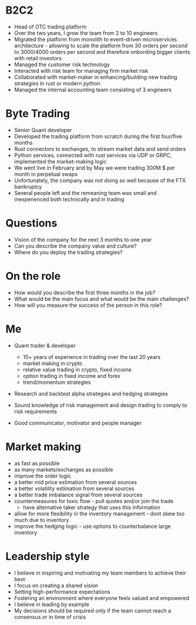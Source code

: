 # B2C2

* Head of OTC trading platform
* Over the two years, I grow the team from 2 to 10 engineers
* Migrated the platform from monolith to event-driven microservices architecture - allowing to scale the platform from 30 orders per second to 3000/4000 orders per second and therefore onbording bigger clients with retail investors
* Managed the customer risk technology
* Interacted with risk team for managing firm market risk
* Collaborated with market-maker in enhancing/building new trading strategies in rust or modern python
* Managed the internal accounting team consisting of 3 engineers

# Byte Trading

* Senior Quant developer
* Developed the trading platform from scratch during the first four/five months
* Rust connectors to exchanges, to stream market data and send orders
* Python services, connected with rust services via UDP or GRPC, implemented the market-making logic
* We went live in February and by May we were trading 300M $ per month in perpetual swaps
* Unfortunately, the company was not doing so well because of the FTX bankruptcy
* Several people left and the remeaning team was small and inexperienced both technically and in trading


# Questions

* Vision of the company for the next 3 months to one year
* Can you describe the company value and culture?
* Where do you deploy the trading strategies?

# On the role

* How would you describe the first three months in the job?
* What would be the main focus and what would be the main challenges?
* How will you measure the success of the person in this role?

# Me

* Quant trader & developer
  * 10+ years of experience in trading over the last 20 years
  * market making in crypto
  * relative value trading in crypto, fixed income
  * option trading in fixed income and forex
  * trend/momentum strategies

* Research and backtest alpha strategies and hedging strategies
* Sound knowledge of risk management and design trading to comply to risk requirements
* Good communicator, motivator and people manager

# Market making

* as fast as possible
* as many markets/exchanges as possible
* improve the order logic
* a better mid price estimation from several sources
* a better volatility estimation from several sources
* a better trade imbalance signal from several sources
* countermeasures for toxic flow - pull quotes and/or join the trade
  * have alternative taker strategy that uses this information
* allow for more flexibility in the inventory management - dont skew too much due to inventory
* improve the hedging logic - use options to counterbalance large inventory


# Leadership style

* I believe in inspiring and motivating my team members to achieve their best
* I focus on creating a shared vision
* Setting high-performance expectations
* Fostering an environment where everyone feels valued and empowered
* I believe in leading by example
* My decisions should be required only if the team cannot reach a consensus or in time of crisis
